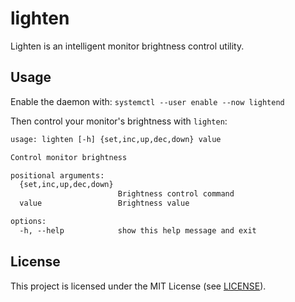 # lighten

Lighten is an intelligent monitor brightness control utility.

## Usage

Enable the daemon with: `systemctl --user enable --now lightend`

Then control your monitor's brightness with `lighten`:

```txt
usage: lighten [-h] {set,inc,up,dec,down} value

Control monitor brightness

positional arguments:
  {set,inc,up,dec,down}
                        Brightness control command
  value                 Brightness value

options:
  -h, --help            show this help message and exit
```

## License

This project is licensed under the MIT License (see [LICENSE](LICENSE)).
